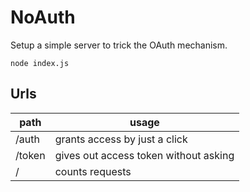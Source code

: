# NoAuth
Setup a simple server to trick the OAuth mechanism.

    node index.js
    
## Urls
| path | usage |
| --- | --- |
|/auth | grants access by just a click |
|/token| gives out access token without asking |
|/| counts requests|
